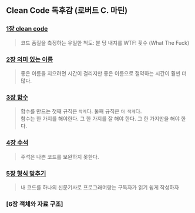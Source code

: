  ## Clean Code 독후감 (로버트 C. 마틴)

### [1장 clean code](src/main/java/org/developx/clean_code/part1_clean_code)
> 코드 품질을 측정하는 유일한 척도: 분 당 내지를 WTF! 횟수 (What The Fuck)
### [2장 의미 있는 이름](src/main/java/org/developx/clean_code/part2_%EC%9D%98%EB%AF%B8_%EC%9E%88%EB%8A%94_%EC%9D%B4%EB%A6%84)
> 좋은 이름을 지으려면 시간이 걸리지만 좋은 이름으로 절약하는 시간이 훨씬 더 많다.
### [3장 함수](src/main/java/org/developx/clean_code/part3_method)
> 함수를 만드는 첫째 규칙은 `작게`다. 둘째 규칙은 `더 작게`다.  
> 함수는 한 가지를 해야한다. 그 한 가지를 잘 해야 한다. 그 한 가지만을 해야 한다.
### [4장 수석](src/main/java/org/developx/clean_code/part4_comment)
> 주석은 나쁜 코드를 보완하지 못한다.
### [5장 형식 맞추기](src/main/java/org/developx/clean_code/part5_형식_맞추기)
> 내 코드를 하나의 신문기사로 프로그래머랑는 구독자가 읽기 쉽게 작성하자
### [6장 객체와 자료 구조]

